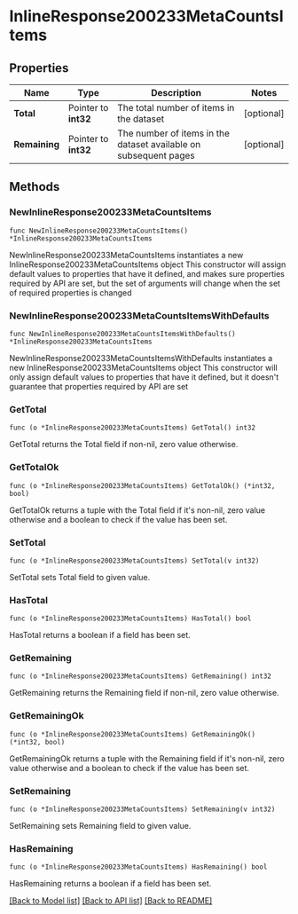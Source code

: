 # InlineResponse200233MetaCountsItems

## Properties

Name | Type | Description | Notes
------------ | ------------- | ------------- | -------------
**Total** | Pointer to **int32** | The total number of items in the dataset | [optional] 
**Remaining** | Pointer to **int32** | The number of items in the dataset available on subsequent pages | [optional] 

## Methods

### NewInlineResponse200233MetaCountsItems

`func NewInlineResponse200233MetaCountsItems() *InlineResponse200233MetaCountsItems`

NewInlineResponse200233MetaCountsItems instantiates a new InlineResponse200233MetaCountsItems object
This constructor will assign default values to properties that have it defined,
and makes sure properties required by API are set, but the set of arguments
will change when the set of required properties is changed

### NewInlineResponse200233MetaCountsItemsWithDefaults

`func NewInlineResponse200233MetaCountsItemsWithDefaults() *InlineResponse200233MetaCountsItems`

NewInlineResponse200233MetaCountsItemsWithDefaults instantiates a new InlineResponse200233MetaCountsItems object
This constructor will only assign default values to properties that have it defined,
but it doesn't guarantee that properties required by API are set

### GetTotal

`func (o *InlineResponse200233MetaCountsItems) GetTotal() int32`

GetTotal returns the Total field if non-nil, zero value otherwise.

### GetTotalOk

`func (o *InlineResponse200233MetaCountsItems) GetTotalOk() (*int32, bool)`

GetTotalOk returns a tuple with the Total field if it's non-nil, zero value otherwise
and a boolean to check if the value has been set.

### SetTotal

`func (o *InlineResponse200233MetaCountsItems) SetTotal(v int32)`

SetTotal sets Total field to given value.

### HasTotal

`func (o *InlineResponse200233MetaCountsItems) HasTotal() bool`

HasTotal returns a boolean if a field has been set.

### GetRemaining

`func (o *InlineResponse200233MetaCountsItems) GetRemaining() int32`

GetRemaining returns the Remaining field if non-nil, zero value otherwise.

### GetRemainingOk

`func (o *InlineResponse200233MetaCountsItems) GetRemainingOk() (*int32, bool)`

GetRemainingOk returns a tuple with the Remaining field if it's non-nil, zero value otherwise
and a boolean to check if the value has been set.

### SetRemaining

`func (o *InlineResponse200233MetaCountsItems) SetRemaining(v int32)`

SetRemaining sets Remaining field to given value.

### HasRemaining

`func (o *InlineResponse200233MetaCountsItems) HasRemaining() bool`

HasRemaining returns a boolean if a field has been set.


[[Back to Model list]](../README.md#documentation-for-models) [[Back to API list]](../README.md#documentation-for-api-endpoints) [[Back to README]](../README.md)


